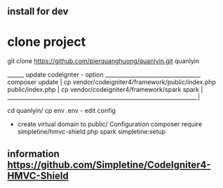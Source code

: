 ## install for dev 
# clone project
git clone https://github.com/pierquanghuong/quanlyin.git quanlyin


______ update codeignter - option __________________________________
composer update                                                    |
cp vendor/codeigniter4/framework/public/index.php public/index.php  |
cp vendor/codeigniter4/framework/spark spark                        |
____________________________________________________________________|

cd quanlyin/
cp env .env - edit config
- create virtual domain to public/
Configuration
composer require simpletine/hmvc-shield
php spark simpletine:setup

## information https://github.com/Simpletine/CodeIgniter4-HMVC-Shield